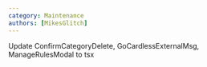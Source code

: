 ```yaml
---
category: Maintenance
authors: [MikesGlitch]
---
```


Update ConfirmCategoryDelete, GoCardlessExternalMsg, ManageRulesModal to tsx
